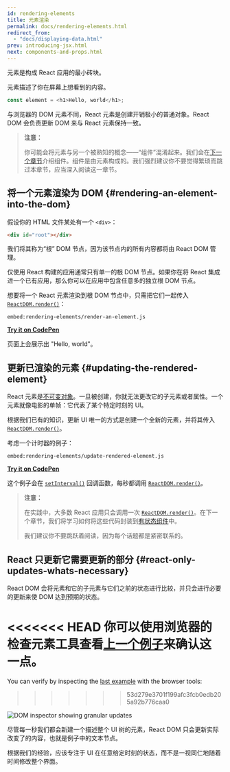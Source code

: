 ```yaml
---
id: rendering-elements
title: 元素渲染
permalink: docs/rendering-elements.html
redirect_from:
  - "docs/displaying-data.html"
prev: introducing-jsx.html
next: components-and-props.html
---
```


元素是构成 React 应用的最小砖块。

元素描述了你在屏幕上想看到的内容。

```js
const element = <h1>Hello, world</h1>;
```

与浏览器的 DOM 元素不同，React 元素是创建开销极小的普通对象。React DOM 会负责更新 DOM 来与 React 元素保持一致。

>**注意：**
>
>你可能会将元素与另一个被熟知的概念——“组件”混淆起来。我们会在[下一个章节](/docs/components-and-props.html)介绍组件。组件是由元素构成的。我们强烈建议你不要觉得繁琐而跳过本章节，应当深入阅读这一章节。

## 将一个元素渲染为 DOM {#rendering-an-element-into-the-dom}

假设你的 HTML 文件某处有一个 `<div>`：

```html
<div id="root"></div>
```

我们将其称为“根” DOM 节点，因为该节点内的所有内容都将由 React DOM 管理。

仅使用 React 构建的应用通常只有单一的根 DOM 节点。如果你在将 React 集成进一个已有应用，那么你可以在应用中包含任意多的独立根 DOM 节点。

想要将一个 React 元素渲染到根 DOM 节点中，只需把它们一起传入 [`ReactDOM.render()`](/docs/react-dom.html#render)：

`embed:rendering-elements/render-an-element.js`

**[Try it on CodePen](https://codepen.io/gaearon/pen/ZpvBNJ?editors=1010)**

页面上会展示出 "Hello, world"。

## 更新已渲染的元素 {#updating-the-rendered-element}

React 元素是[不可变对象](https://en.wikipedia.org/wiki/Immutable_object)。一旦被创建，你就无法更改它的子元素或者属性。一个元素就像电影的单帧：它代表了某个特定时刻的 UI。

根据我们已有的知识，更新 UI 唯一的方式是创建一个全新的元素，并将其传入 [`ReactDOM.render()`](/docs/react-dom.html#render)。

考虑一个计时器的例子：

`embed:rendering-elements/update-rendered-element.js`

**[Try it on CodePen](https://codepen.io/gaearon/pen/gwoJZk?editors=1010)**

这个例子会在 [`setInterval()`](https://developer.mozilla.org/en-US/docs/Web/API/WindowTimers/setInterval) 回调函数，每秒都调用 [`ReactDOM.render()`](/docs/react-dom.html#render)。

>**注意：**
>
>在实践中，大多数 React 应用只会调用一次 [`ReactDOM.render()`](/docs/react-dom.html#render)。在下一个章节，我们将学习如何将这些代码封装到[有状态组件](/docs/state-and-lifecycle.html)中。
>
>我们建议你不要跳跃着阅读，因为每个话题都是紧密联系的。

## React 只更新它需要更新的部分 {#react-only-updates-whats-necessary}

React DOM 会将元素和它的子元素与它们之前的状态进行比较，并只会进行必要的更新来使 DOM 达到预期的状态。

<<<<<<< HEAD
你可以使用浏览器的检查元素工具查看[上一个例子](codepen://rendering-elements/update-rendered-element)来确认这一点。
=======
You can verify by inspecting the [last example](https://codepen.io/gaearon/pen/gwoJZk?editors=1010) with the browser tools:
>>>>>>> 53d279e3701f199afc3fcb0edb205a92b776caa0

![DOM inspector showing granular updates](../images/docs/granular-dom-updates.gif)

尽管每一秒我们都会新建一个描述整个 UI 树的元素，React DOM 只会更新实际改变了的内容，也就是例子中的文本节点。

根据我们的经验，应该专注于 UI 在任意给定时刻的状态，而不是一视同仁地随着时间修改整个界面。
